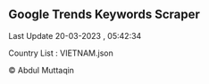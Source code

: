 

## Google Trends Keywords Scraper 
 
Last Update 20-03-2023 , 05:42:34

Country List :
VIETNAM.json



© Abdul Muttaqin 
